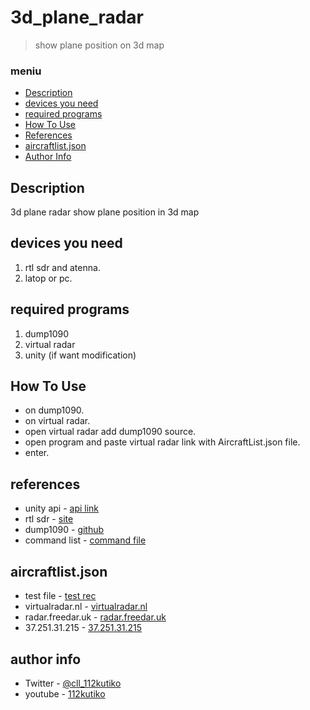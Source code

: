 # 3d_plane_radar

> show plane position on 3d map

### meniu
- [Description](#description)
- [devices you need](#devices-you-need)
- [required programs](#required-programs)
- [How To Use](#how-to-use)
- [References](#references)
- [aircraftlist.json](#aircraftlist.json)
- [Author Info](#author-info)

## Description

3d plane radar show plane position in 3d map 

## devices you need

1. rtl sdr and atenna.
2. latop or pc.

## required programs

1. dump1090
2. virtual radar
3. unity (if want modification)

## How To Use

- on dump1090.
- on virtual radar.
- open virtual radar add dump1090 source.
- open program and paste virtual radar link with AircraftList.json file.
- enter.

## references

- unity api - [api link](https://docs.unity3d.com/ScriptReference/)
- rtl sdr  - [site](https://www.rtl-sdr.com/)
- dump1090 - [github](github.com/antirez/dump1090)
- command list - [command file](https://github.com/112kutiko/3d_plane_radar/blob/main/command_list.md)

## aircraftlist.json

  - test file - [test rec](https://stats-int.000webhostapp.com/Air_test/AircraftList.json)
  - virtualradar.nl - [virtualradar.nl](http://www.virtualradar.nl/virtualradar/AircraftList.json)
  - radar.freedar.uk - [radar.freedar.uk](https://radar.freedar.uk/VirtualRadar/AircraftList.json)
  - 37.251.31.215 - [37.251.31.215](http://37.251.31.215/VirtualRadar/AircraftList.json)
  
## author info

- Twitter - [@cll_112kutiko](https://twitter.com/cll_112kutiko)
- youtube - [112kutiko](https://www.youtube.com/channel/UCmU-gov-jZi2XkXw1qMko7g)

